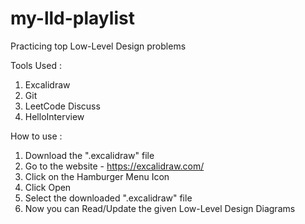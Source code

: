 # my-lld-playlist
Practicing top Low-Level Design problems

Tools Used : 
1. Excalidraw
2. Git
3. LeetCode Discuss
4. HelloInterview

How to use :

1. Download the ".excalidraw" file
2. Go to the website - https://excalidraw.com/
3. Click on the Hamburger Menu Icon
4. Click Open
5. Select the downloaded ".excalidraw" file
6. Now you can Read/Update the given Low-Level Design Diagrams
